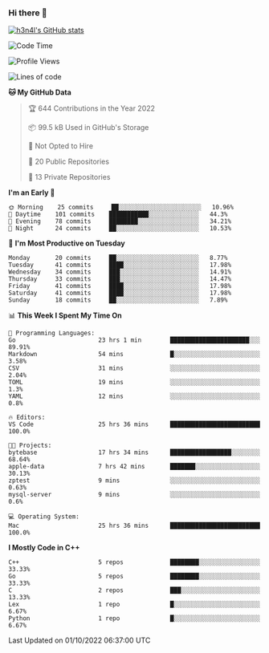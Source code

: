 ### Hi there 👋

[![h3n4l's GitHub stats](https://github-readme-stats.vercel.app/api?username=h3n4l&count_private=true&show_icons=true&theme=radical)](https://github.com/h3n4l/github-readme-stats)

<!--START_SECTION:waka-->
![Code Time](http://img.shields.io/badge/Code%20Time-714%20hrs%2039%20mins-blue)

![Profile Views](http://img.shields.io/badge/Profile%20Views-7-blue)

![Lines of code](https://img.shields.io/badge/From%20Hello%20World%20I%27ve%20Written-43%20Thousand%20lines%20of%20code-blue)

**🐱 My GitHub Data** 

> 🏆 644 Contributions in the Year 2022
 > 
> 📦 99.5 kB Used in GitHub's Storage 
 > 
> 🚫 Not Opted to Hire
 > 
> 📜 20 Public Repositories 
 > 
> 🔑 13 Private Repositories  
 > 
**I'm an Early 🐤** 

```text
🌞 Morning    25 commits     ██░░░░░░░░░░░░░░░░░░░░░░░   10.96% 
🌆 Daytime    101 commits    ███████████░░░░░░░░░░░░░░   44.3% 
🌃 Evening    78 commits     ████████░░░░░░░░░░░░░░░░░   34.21% 
🌙 Night      24 commits     ██░░░░░░░░░░░░░░░░░░░░░░░   10.53%

```
📅 **I'm Most Productive on Tuesday** 

```text
Monday       20 commits     ██░░░░░░░░░░░░░░░░░░░░░░░   8.77% 
Tuesday      41 commits     ████░░░░░░░░░░░░░░░░░░░░░   17.98% 
Wednesday    34 commits     ███░░░░░░░░░░░░░░░░░░░░░░   14.91% 
Thursday     33 commits     ███░░░░░░░░░░░░░░░░░░░░░░   14.47% 
Friday       41 commits     ████░░░░░░░░░░░░░░░░░░░░░   17.98% 
Saturday     41 commits     ████░░░░░░░░░░░░░░░░░░░░░   17.98% 
Sunday       18 commits     ██░░░░░░░░░░░░░░░░░░░░░░░   7.89%

```


📊 **This Week I Spent My Time On** 

```text
💬 Programming Languages: 
Go                       23 hrs 1 min        ██████████████████████░░░   89.91% 
Markdown                 54 mins             █░░░░░░░░░░░░░░░░░░░░░░░░   3.58% 
CSV                      31 mins             ░░░░░░░░░░░░░░░░░░░░░░░░░   2.04% 
TOML                     19 mins             ░░░░░░░░░░░░░░░░░░░░░░░░░   1.3% 
YAML                     12 mins             ░░░░░░░░░░░░░░░░░░░░░░░░░   0.8%

🔥 Editors: 
VS Code                  25 hrs 36 mins      █████████████████████████   100.0%

🐱‍💻 Projects: 
bytebase                 17 hrs 34 mins      █████████████████░░░░░░░░   68.64% 
apple-data               7 hrs 42 mins       ███████░░░░░░░░░░░░░░░░░░   30.13% 
zptest                   9 mins              ░░░░░░░░░░░░░░░░░░░░░░░░░   0.63% 
mysql-server             9 mins              ░░░░░░░░░░░░░░░░░░░░░░░░░   0.6%

💻 Operating System: 
Mac                      25 hrs 36 mins      █████████████████████████   100.0%

```

**I Mostly Code in C++** 

```text
C++                      5 repos             ████████░░░░░░░░░░░░░░░░░   33.33% 
Go                       5 repos             ████████░░░░░░░░░░░░░░░░░   33.33% 
C                        2 repos             ███░░░░░░░░░░░░░░░░░░░░░░   13.33% 
Lex                      1 repo              █░░░░░░░░░░░░░░░░░░░░░░░░   6.67% 
Python                   1 repo              █░░░░░░░░░░░░░░░░░░░░░░░░   6.67%

```



 Last Updated on 01/10/2022 06:37:00 UTC
<!--END_SECTION:waka-->

